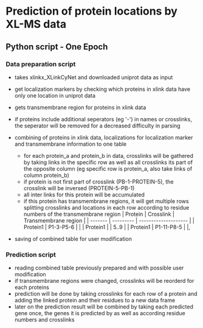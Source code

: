 # Prediction of protein locations by XL-MS data
## Python script - One Epoch

### Data preparation script

- takes xlinkx_XLinkCyNet and downloaded uniprot data as input
- get localization markers by checking which proteins in xlink data have
  only one location in uniprot data
- gets transmembrane region for proteins in xlink data
- if proteins include additional seperators (eg '-') in names or crosslinks,
  the seperator will be removed for a decreased difficulty in parsing
- combining of proteins in xlink data, localizations for localization marker and
  transmembrane information to one table
  -  for each protein_a and protein_b in data, crosslinks will be gathered by taking links
    in the specific row as well as all crosslinks its part of the opposite column (eg specific row
    is protein_a, also take links of column protein_b)
  - if protein is not first part of crosslink (PB-1-PROTEIN-5), the crosslink will be inversed
    (PROTEIN-5-PB-1)
  - all inter links for this protein will be accumulated
  - if this protein has transmembrane regions, it will get multiple rows splitting crosslinks and
    locations in each row according to residue numbers of the transmembrane region 
      | Protein | Crosslink | Transmembrane region |
      | ------- | --------- | -------------------- |
      | Protein1 | P1-3-P5-6 | |
      | Protein1 |           | 5..9 |
      | Protein1 | P1-11-P8-5 | |‚
    
- saving of combined table for user modification

  
### Prediction script
- reading combined table previously prepared and with possible user modification
- if transmembrane regions were changed, crosslinks will be reorderd for each proteins
- prediction will be done by taking crosslinks for each row of a protein and adding the linked protein and their
  residues to a new data frame
- later on the prediction result will be combined by taking each predicted gene once, the genes it is predicted by
  as well as according residue numbers and crosslinks
